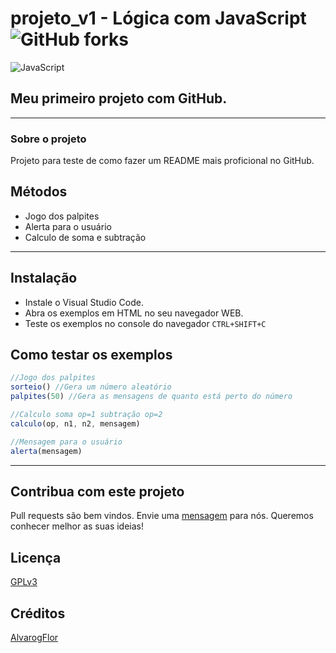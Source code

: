 # projeto_v1 - Lógica com JavaScript ![GitHub forks](https://img.shields.io/github/forks/AlvarogFlor/projeto_v1?style=social)

![JavaScript](https://camo.githubusercontent.com/1eacf140a320096d6e89bd3b7d4b290c4665352e6a1bb9506b4291f487068840/68747470733a2f2f75706c6f61642e77696b696d656469612e6f72672f77696b6970656469612f636f6d6d6f6e732f7468756d622f392f39392f556e6f6666696369616c5f4a6176615363726970745f6c6f676f5f322e7376672f32363070782d556e6f6666696369616c5f4a6176615363726970745f6c6f676f5f322e7376672e706e67 "JavaScript")

## Meu primeiro projeto com GitHub.
---

### Sobre o projeto

Projeto para teste de como fazer um README mais proficional no GitHub.

## Métodos

- Jogo dos palpites
- Alerta para o usuário
- Calculo de soma e subtração

---

## Instalação

- Instale o Visual Studio Code.
- Abra os exemplos em HTML no seu navegador WEB.
- Teste os exemplos no console do navegador `CTRL+SHIFT+C`
  
## Como testar os exemplos

```javascript
//Jogo dos palpites
sorteio() //Gera um número aleatório
palpites(50) //Gera as mensagens de quanto está perto do número

//Calculo soma op=1 subtração op=2
calculo(op, n1, n2, mensagem)

//Mensagem para o usuário
alerta(mensagem)
```
---
## Contribua com este projeto
Pull requests são bem vindos. Envie uma [mensagem](https://github.com/AlvarogFlor/projeto_v1/issues) para nós. Queremos conhecer melhor as suas ideias!

## Licença

[GPLv3](https://choosealicense.com/licenses/gpl-3.0/)

## Créditos

[AlvarogFlor](https://github.com/AlvarogFlor/projeto_v1)